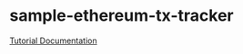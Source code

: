 # sample-ethereum-tx-tracker

[Tutorial Documentation](https://docs.henesis.io/transaction-tracker/tutorial-tx-tracker)
